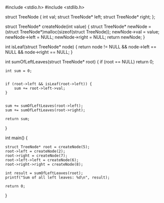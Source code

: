 #include <stdio.h>
#include <stdlib.h>


struct TreeNode {
    int val;
    struct TreeNode* left;
    struct TreeNode* right;
};

struct TreeNode* createNode(int value) {
    struct TreeNode* newNode = (struct TreeNode*)malloc(sizeof(struct TreeNode));
    newNode->val = value;
    newNode->left = NULL;
    newNode->right = NULL;
    return newNode;
}


int isLeaf(struct TreeNode* node) {
    return node != NULL && node->left == NULL && node->right == NULL;
}


int sumOfLeftLeaves(struct TreeNode* root) {
    if (root == NULL) return 0;

    int sum = 0;

    
    if (root->left && isLeaf(root->left)) {
        sum += root->left->val;
    }
    
    
    sum += sumOfLeftLeaves(root->left);
    sum += sumOfLeftLeaves(root->right);

    return sum;
}


int main() {
   
    struct TreeNode* root = createNode(5);
    root->left = createNode(2);
    root->right = createNode(7);
    root->left->left = createNode(6);
    root->right->right = createNode(8);
    
    int result = sumOfLeftLeaves(root);
    printf("Sum of all left leaves: %d\n", result);

    return 0;
}
